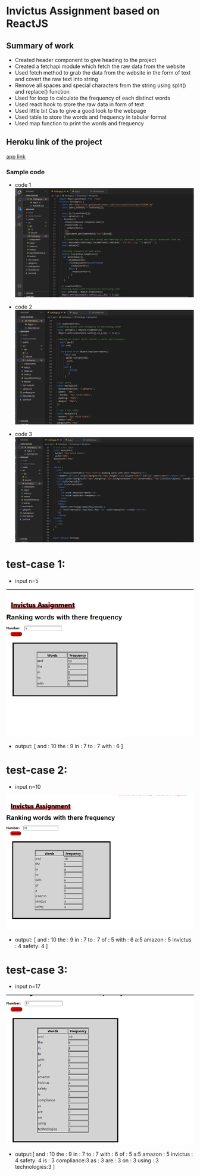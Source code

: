 # Invictus Assignment based on ReactJS

## Summary of work
- Created header component to give heading to the project
- Created a fetchapi module which fetch the raw data from the website
- Used fetch method to grab the data from the website in the form of text and covert the raw text into string 
- Remove all spaces and special characters from the string using split() and replace() function
- Used for loop to calculate the frequency of each distinct words 
- Used react hook to store the raw data in form of text 
- Used little bit Css to give a good look to the webpage
- Used table to store the words and frequency in tabular format 
- Used map function to print the words and frequency

## Heroku link of the project
[app link](https://invictus-wordsfreq-ranking.herokuapp.com/)

### Sample code
* code 1
![](https://github.com/dorjee515/react-invictus-assigment/blob/master/test%20outputs/code01.png)

* code 2
![](https://github.com/dorjee515/react-invictus-assigment/blob/master/test%20outputs/code02.png)

* code 3
![](https://github.com/dorjee515/react-invictus-assigment/blob/master/test%20outputs/code03.png)



# test-case 1:
* input n=5

![](https://github.com/dorjee515/react-invictus-assigment/blob/master/test%20outputs/test1.png)

* output: [
       and : 10
       the : 9 
       in : 7
       to : 7
       with : 6
        ]
      
# test-case 2:
* input n=10 

![](https://github.com/dorjee515/react-invictus-assigment/blob/master/test%20outputs/test2.png)
* output: [
        and : 10
        the : 9
        in : 7
        to : 7
        of : 5
        with : 6
        a:5
        amazon : 5
        invictus : 4
        safety: 4
        ]
 # test-case 3:
 * input n=17

![](https://github.com/dorjee515/react-invictus-assigment/blob/master/test%20outputs/test3.png)
 * output:[
        and : 10
        the : 9
        in : 7
        to : 7
        with : 6
        of : 5
        a:5
        amazon : 5
        invictus : 4
        safety: 4
        is : 3
        compliance:3
        as : 3
        are : 3
        on : 3
        using : 3
        technologies:3
        ]
